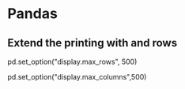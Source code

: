 # Pandas




## Extend the printing with and rows
pd.set_option("display.max_rows", 500)

pd.set_option("display.max_columns",500)
